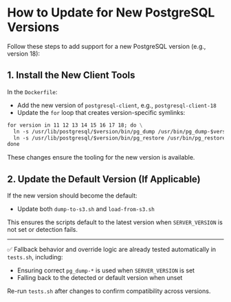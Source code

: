 # How to Update for New PostgreSQL Versions

Follow these steps to add support for a new PostgreSQL version (e.g., version 18):

## 1. Install the New Client Tools

In the `Dockerfile`:

- Add the new version of `postgresql-client`, e.g., `postgresql-client-18`
- Update the `for` loop that creates version-specific symlinks:

```dockerfile
for version in 11 12 13 14 15 16 17 18; do \
  ln -s /usr/lib/postgresql/$version/bin/pg_dump /usr/bin/pg_dump-$version && \
  ln -s /usr/lib/postgresql/$version/bin/pg_restore /usr/bin/pg_restore-$version; \
done
```

These changes ensure the tooling for the new version is available.

## 2. Update the Default Version (If Applicable)

If the new version should become the default:

- Update both `dump-to-s3.sh` and `load-from-s3.sh`

This ensures the scripts default to the latest version when `SERVER_VERSION` is not set or detection fails.

---

✅ Fallback behavior and override logic are already tested automatically in `tests.sh`, including:

- Ensuring correct `pg_dump-*` is used when `SERVER_VERSION` is set
- Falling back to the detected or default version when unset

Re-run `tests.sh` after changes to confirm compatibility across versions.

